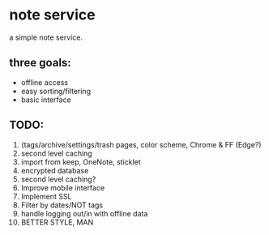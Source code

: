<h1>note service</h1>

<p>a simple note service.</p>

<h2>three goals:</h2>
<ul>
  <li>offline access</li>
  <li>easy sorting/filtering</li>
  <li>basic interface</li>
</ul>
<h2>TODO:</h2>
<ol>
    <li>(tags/archive/settings/trash pages, color scheme, Chrome & FF (Edge?)</li>
    <li>second level caching</li>
    <li>import from keep, OneNote, sticklet</li>
    <li>encrypted database</li>
    <li>second level caching?</li>
    <li>Improve mobile interface</li>
    <li>Implement SSL</li>
    <li>Filter by dates/NOT tags</li>
    <li>handle logging out/in with offline data</li>
    <li>BETTER STYLE, MAN</li>
</ol>
